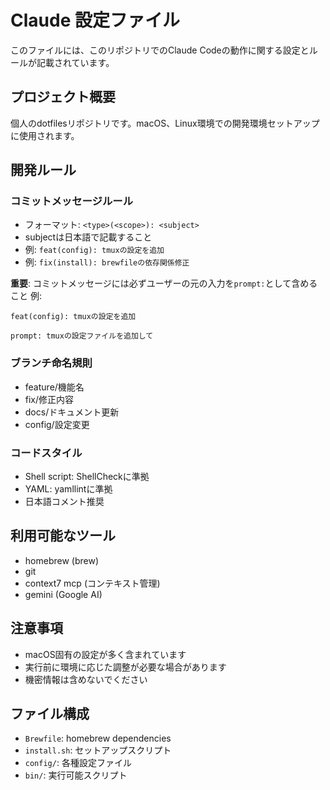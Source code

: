 # Claude 設定ファイル

このファイルには、このリポジトリでのClaude Codeの動作に関する設定とルールが記載されています。

## プロジェクト概要
個人のdotfilesリポジトリです。macOS、Linux環境での開発環境セットアップに使用されます。

## 開発ルール

### コミットメッセージルール
- フォーマット: `<type>(<scope>): <subject>`
- subjectは日本語で記載すること
- 例: `feat(config): tmuxの設定を追加`
- 例: `fix(install): brewfileの依存関係修正`

**重要**: コミットメッセージには必ずユーザーの元の入力を`prompt:`として含めること
例:
```
feat(config): tmuxの設定を追加

prompt: tmuxの設定ファイルを追加して
```

### ブランチ命名規則
- feature/機能名
- fix/修正内容  
- docs/ドキュメント更新
- config/設定変更

### コードスタイル
- Shell script: ShellCheckに準拠
- YAML: yamllintに準拠
- 日本語コメント推奨

## 利用可能なツール
- homebrew (brew)
- git
- context7 mcp (コンテキスト管理)
- gemini (Google AI)

## 注意事項
- macOS固有の設定が多く含まれています
- 実行前に環境に応じた調整が必要な場合があります
- 機密情報は含めないでください

## ファイル構成
- `Brewfile`: homebrew dependencies
- `install.sh`: セットアップスクリプト
- `config/`: 各種設定ファイル
- `bin/`: 実行可能スクリプト